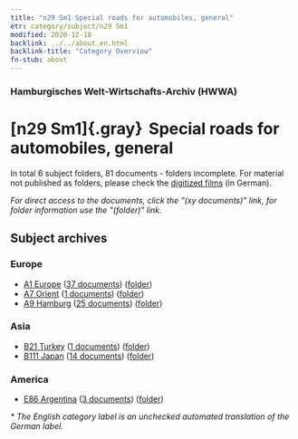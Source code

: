 ```yaml
---
title: "n29 Sm1 Special roads for automobiles, general"
etr: category/subject/n29 Sm1
modified: 2020-12-18
backlink: ../../about.en.html
backlink-title: "Category Overview"
fn-stub: about
---
```


### Hamburgisches Welt-Wirtschafts-Archiv (HWWA)
# [n29 Sm1]{.gray}&#8201; Special roads for automobiles, general&#160; 





In total 6 subject folders, 81 documents - folders incomplete.
For material not published as folders, please check the [digitized films](/film/h1_sh) (in German).

_For direct access to the documents, click the "(xy documents)" link, for folder information use the "(folder)" link._

## Subject archives



### Europe

- [A1 Europe](../../../geo/about.en.html#A1) (<a href="https://dfg-viewer.de/show/?tx_dlf[id]=https://pm20.zbw.eu/mets/sh/1408xx/140892/1455xx/145525/public.mets.en.xml" target="_blank">37 documents</a>) ([folder](http://purl.org/pressemappe20/folder/sh/140892,145525))
- [A7 Orient](../../../geo/about.en.html#A7) (<a href="https://dfg-viewer.de/show/?tx_dlf[id]=https://pm20.zbw.eu/mets/sh/1409xx/140902/1455xx/145525/public.mets.en.xml" target="_blank">1 documents</a>) ([folder](http://purl.org/pressemappe20/folder/sh/140902,145525))
- [A9 Hamburg](../../../geo/about.en.html#A9) (<a href="https://dfg-viewer.de/show/?tx_dlf[id]=https://pm20.zbw.eu/mets/sh/1409xx/140905/1455xx/145525/public.mets.en.xml" target="_blank">25 documents</a>) ([folder](http://purl.org/pressemappe20/folder/sh/140905,145525))

### Asia

- [B21 Turkey](../../../geo/about.en.html#B21) (<a href="https://dfg-viewer.de/show/?tx_dlf[id]=https://pm20.zbw.eu/mets/sh/1411xx/141111/1455xx/145525/public.mets.en.xml" target="_blank">1 documents</a>) ([folder](http://purl.org/pressemappe20/folder/sh/141111,145525))
- [B111 Japan](../../../geo/about.en.html#B111) (<a href="https://dfg-viewer.de/show/?tx_dlf[id]=https://pm20.zbw.eu/mets/sh/1412xx/141272/1455xx/145525/public.mets.en.xml" target="_blank">14 documents</a>) ([folder](http://purl.org/pressemappe20/folder/sh/141272,145525))

### America

- [E86 Argentina](../../../geo/about.en.html#E86) (<a href="https://dfg-viewer.de/show/?tx_dlf[id]=https://pm20.zbw.eu/mets/sh/1416xx/141692/1455xx/145525/public.mets.en.xml" target="_blank">3 documents</a>) ([folder](http://purl.org/pressemappe20/folder/sh/141692,145525))


_* The English category label is an unchecked automated translation of the German label._

